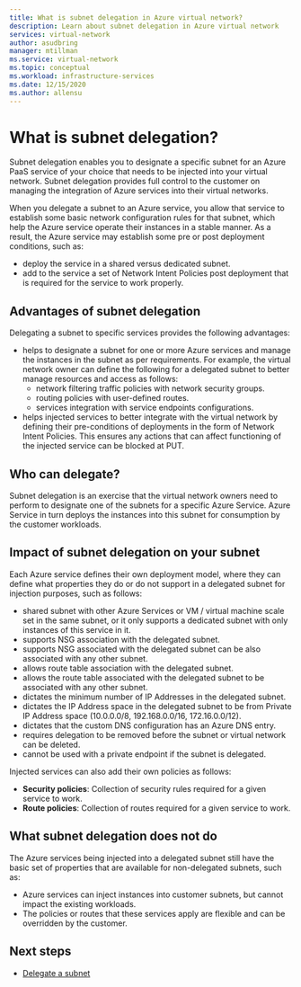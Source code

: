 ```yaml
---
title: What is subnet delegation in Azure virtual network?
description: Learn about subnet delegation in Azure virtual network
services: virtual-network
author: asudbring
manager: mtillman
ms.service: virtual-network
ms.topic: conceptual
ms.workload: infrastructure-services
ms.date: 12/15/2020
ms.author: allensu
---
```


# What is subnet delegation?

Subnet delegation enables you to designate a specific subnet for an Azure PaaS service of your choice that needs to be injected into your virtual network. Subnet delegation provides full control to the customer on managing the integration of Azure services into their virtual networks.

When you delegate a subnet to an Azure service, you allow that service to establish some basic network configuration rules for that subnet, which help the Azure service operate their instances in a stable manner. As a result, the Azure service may establish some pre or post deployment conditions, such as:
- deploy the service in a shared versus dedicated subnet.
- add to the service a set of Network Intent Policies post deployment that is required for the service to work properly.

##  Advantages of subnet delegation

Delegating a subnet to specific services provides the following advantages:

- helps to designate a subnet for one or more Azure services and manage the instances in the subnet as per requirements. For example, the virtual network owner can define the following for a delegated subnet to better manage resources and access as follows:
    - network filtering traffic policies with network security groups.
    - routing policies with user-defined routes.
    - services integration with service endpoints configurations.
- helps injected services to better integrate with the virtual network by defining their pre-conditions of deployments in the form of Network Intent Policies. This ensures any actions that can affect functioning of the injected service can be blocked at PUT.


## Who can delegate?
Subnet delegation is an exercise that the virtual network owners need to perform to designate one of the subnets for a specific Azure Service. Azure Service in turn deploys the instances into this subnet for consumption by the customer workloads.

## Impact of subnet delegation on your subnet
Each Azure service defines their own deployment model, where they can define what properties they do or do not support in a delegated subnet for injection purposes, such as follows:
- shared subnet with other Azure Services or VM / virtual machine scale set in the same subnet, or it only supports a dedicated subnet with only instances of this service in it.
- supports NSG association with the delegated subnet.
- supports NSG associated with the delegated subnet can be also associated with any other subnet.
- allows route table association with the delegated subnet.
- allows the route table associated with the delegated subnet to be associated with any other subnet.
- dictates the minimum number of IP Addresses in the delegated subnet.
- dictates the IP Address space in the delegated subnet to be from Private IP Address space (10.0.0.0/8, 192.168.0.0/16, 172.16.0.0/12).
- dictates that the custom DNS configuration has an Azure DNS entry.
- requires delegation to be removed before the subnet or virtual network can be deleted.
- cannot be used with a private endpoint if the subnet is delegated.

Injected services can also add their own policies as follows:
- **Security policies**: Collection of security rules required for a given service to work.
- **Route policies**: Collection of routes required for a given service to work.

## What subnet delegation does not do

The Azure services being injected into a delegated subnet still have the basic set of properties that are available for non-delegated subnets, such as:
-  Azure services can inject instances into customer subnets, but cannot impact the existing workloads.
-  The policies or routes that these services apply are flexible and can be overridden by the customer.

## Next steps

- [Delegate a subnet](manage-subnet-delegation.md)
